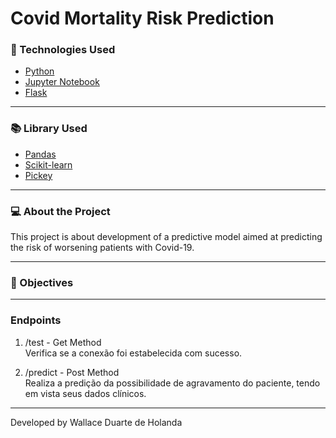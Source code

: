 # Covid Mortality Risk Prediction

### 🔎 Technologies Used
 <ul>
  <a href="https://www.python.org/t"><li>Python</li></a>
  <a href="https://jupyter.org/"><li>Jupyter Notebook</li></a>
  <a href="https://flask.palletsprojects.com/en/1.1.x/"><li>Flask</li></a>
 </ul>
  
---

### 📚 Library Used
 <ul>
  <a href="https://pandas.pydata.org/"><li>Pandas</li></a>
  <a href="https://scikit-learn.org/stable/"><li>Scikit-learn</li></a>
  <a href="https://pypi.org/project/pickey/"><li>Pickey</li></a>
 
 </ul>
 
---
  
### 💻 About the Project
 This project is about development of a predictive model aimed at predicting the risk of worsening patients with Covid-19.

---

### 🎯 Objectives


---

### Endpoints

1. /test - Get Method
<br> Verifica se a conexão foi estabelecida com sucesso.
    
2. /predict - Post Method
<br>Realiza a predição da possibilidade de agravamento do paciente, tendo em vista seus dados clínicos.
    
---


Developed by Wallace Duarte de Holanda
